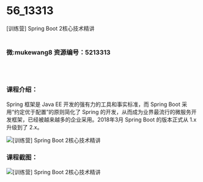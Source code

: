 # 56_13313
[训练营] Spring Boot 2核心技术精讲
<br/></br>
<h3>微:mukewang8 资源编号：5213313</h3>
<br/></br>
<h3>课程介绍：</h3>
<p>Spring 框架是 Java EE 开发的强有力的工具和事实标准，而 Spring Boot 采用“约定优于配置”的原则简化了 Spring 的开发，从而成为业界最流行的微服务开发框架，已经被越来越多的企业采用。2018年3月 Spring Boot 的版本正式从 1.x 升级到了 2.x。</p>
<p><img src="https://www.ko996.com/wp-content/uploads/img/2020/05/2-134-300x168.png" alt="[训练营] Spring Boot 2核心技术精讲"></p>
<div class="info-desc">
<h3>课程截图：</h3>
<p><img src="https://www.ko996.com/wp-content/uploads/img/2020/05/1-144-300x126.png" alt="[训练营] Spring Boot 2核心技术精讲"></p>


			
</div>
